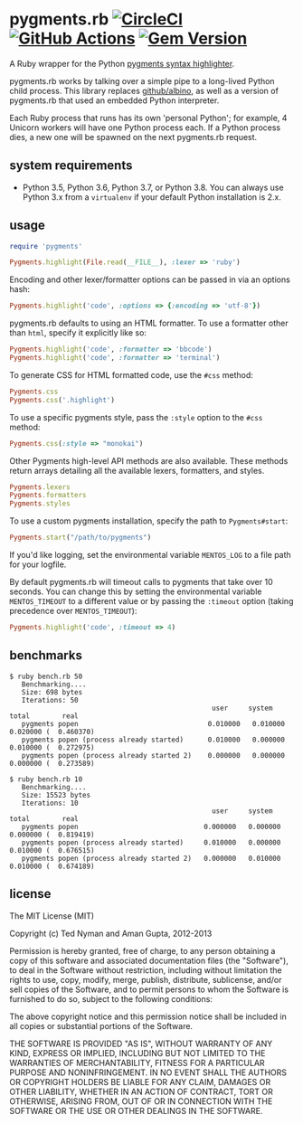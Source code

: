 # pygments.rb [![CircleCI][circleci_badge]][circleci_url] [![GitHub Actions][gh-actions_badge]][gh-actions_url] [![Gem Version][gem_badge]][gem_url]

[circleci_badge]: https://circleci.com/gh/tmm1/pygments.rb.svg?style=svg
[circleci_url]: https://circleci.com/gh/tmm1/pygments.rb
[gh-actions_badge]: https://github.com/tmm1/pygments.rb/workflows/CI/badge.svg
[gh-actions_url]: https://github.com/tmm1/pygments.rb/actions?query=workflow%3ACI
[gem_badge]: https://badge.fury.io/rb/pygments.rb.svg
[gem_url]: https://badge.fury.io/rb/pygments.rb

A Ruby wrapper for the Python [pygments syntax highlighter](http://pygments.org/).

pygments.rb works by talking over a simple pipe to a long-lived
Python child process. This library replaces [github/albino](https://github.com/github/albino),
as well as a version of pygments.rb that used an embedded Python
interpreter.

Each Ruby process that runs has its own 'personal Python';
for example, 4 Unicorn workers will have one Python process each.
If a Python process dies, a new one will be spawned on the next
pygments.rb request.

## system requirements

- Python 3.5, Python 3.6, Python 3.7, or Python 3.8. You can always use
Python 3.x from a `virtualenv` if your default Python installation is 2.x.

## usage

``` ruby 
require 'pygments'
``` 

``` ruby
Pygments.highlight(File.read(__FILE__), :lexer => 'ruby')
```

Encoding and other lexer/formatter options can be passed in via an
options hash:

``` ruby
Pygments.highlight('code', :options => {:encoding => 'utf-8'})
```

pygments.rb defaults to using an HTML formatter. 
To use a formatter other than `html`, specify it explicitly
like so:

``` ruby
Pygments.highlight('code', :formatter => 'bbcode')
Pygments.highlight('code', :formatter => 'terminal')
```

To generate CSS for HTML formatted code, use the `#css` method:

``` ruby
Pygments.css
Pygments.css('.highlight')
```

To use a specific pygments style, pass the `:style` option to the `#css` method:

``` ruby
Pygments.css(:style => "monokai")
```

Other Pygments high-level API methods are also available.
These methods return arrays detailing all the available lexers, formatters, 
and styles.

``` ruby
Pygments.lexers
Pygments.formatters
Pygments.styles
```

To use a custom pygments installation, specify the path to
`Pygments#start`:

``` ruby
Pygments.start("/path/to/pygments")
```

If you'd like logging, set the environmental variable `MENTOS_LOG` to a file path for your logfile.

By default pygments.rb will timeout calls to pygments that take over 10 seconds.
You can change this by setting the environmental variable `MENTOS_TIMEOUT` to a
different value or by passing the `:timeout` option (taking precedence over `MENTOS_TIMEOUT`):

``` ruby
Pygments.highlight('code', :timeout => 4)
```

## benchmarks


    $ ruby bench.rb 50
       Benchmarking....
       Size: 698 bytes
       Iterations: 50
                                                      user     system      total        real
       pygments popen                                0.010000   0.010000   0.020000 (  0.460370)
       pygments popen (process already started)      0.010000   0.000000   0.010000 (  0.272975)
       pygments popen (process already started 2)    0.000000   0.000000   0.000000 (  0.273589)

    $ ruby bench.rb 10
       Benchmarking....
       Size: 15523 bytes
       Iterations: 10
                                                      user     system      total        real
       pygments popen                               0.000000   0.000000   0.000000 (  0.819419)
       pygments popen (process already started)     0.010000   0.000000   0.010000 (  0.676515)
       pygments popen (process already started 2)   0.000000   0.010000   0.010000 (  0.674189)

## license

The MIT License (MIT)

Copyright (c) Ted Nyman and Aman Gupta, 2012-2013

Permission is hereby granted, free of charge, to any person obtaining a copy of this software and 
associated documentation files (the "Software"), to deal in the Software without restriction, 
including without limitation the rights to use, copy, modify, merge, publish, distribute, sublicense, 
and/or sell copies of the Software, and to permit persons to whom the Software is furnished to do so, 
subject to the following conditions:

The above copyright notice and this permission notice shall be included in all copies or substantial 
portions of the Software.

THE SOFTWARE IS PROVIDED "AS IS", WITHOUT WARRANTY OF ANY KIND, EXPRESS OR IMPLIED, INCLUDING BUT NOT 
LIMITED TO THE WARRANTIES OF MERCHANTABILITY, FITNESS FOR A PARTICULAR PURPOSE AND NONINFRINGEMENT. 
IN NO EVENT SHALL THE AUTHORS OR COPYRIGHT HOLDERS BE LIABLE FOR ANY CLAIM, DAMAGES OR OTHER LIABILITY, 
WHETHER IN AN ACTION OF CONTRACT, TORT OR OTHERWISE, ARISING FROM, OUT OF OR IN CONNECTION WITH THE 
SOFTWARE OR THE USE OR OTHER DEALINGS IN THE SOFTWARE.
